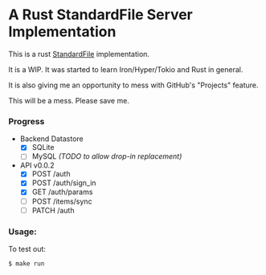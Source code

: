 # A Rust StandardFile Server Implementation

This is a rust [StandardFile](https://standardfile.org/#api) implementation.

It is a WIP. It was started to learn Iron/Hyper/Tokio and Rust in general. 

It is also giving me an opportunity to mess with GitHub's "Projects" feature.

This will be a mess. Please save me.

### Progress

- Backend Datastore
  - [X] SQLite
  - [ ] MySQL _(TODO to allow drop-in replacement)_
- API v0.0.2
  - [X] POST /auth
  - [X] POST /auth/sign_in
  - [X] GET /auth/params
  - [ ] POST /items/sync
  - [ ] PATCH /auth

### Usage:

To test out:

```
$ make run
```


